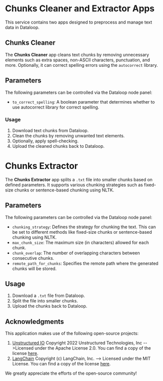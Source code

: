 # Chunks Cleaner and Extractor Apps

This service contains two apps designed to preprocess and manage text data in Dataloop.

## Chunks Cleaner

The **Chunks Cleaner** app cleans text chunks by removing unnecessary elements such as extra spaces, non-ASCII characters, punctuation, and more. Optionally, it can correct spelling errors using the `autocorrect` library.

## Parameters

The following parameters can be controlled via the Dataloop node panel:

- `to_correct_spelling`: A boolean parameter that determines whether to use autocorrect library for correct spelling.

### Usage
1. Download text chunks from Dataloop.
2. Clean the chunks by removing unwanted text elements.
3. Optionally, apply spell-checking.
4. Upload the cleaned chunks back to Dataloop.

# Chunks Extractor

The **Chunks Extractor** app splits a `.txt` file into smaller chunks based on defined parameters. It supports various chunking strategies such as fixed-size chunks or sentence-based chunking using NLTK.


## Parameters

The following parameters can be controlled via the Dataloop node panel:

- `chunking_strategy`: Defines the strategy for chunking the text. This can be set to different methods like fixed-size chunks or sentence-based chunking using NLTK.
- `max_chunk_size`: The maximum size (in characters) allowed for each chunk.
- `chunk_overlap`: The number of overlapping characters between consecutive chunks.
- `remote_path_for_chunks`: Specifies the remote path where the generated chunks will be stored.


## Usage

1. Download a `.txt` file from Dataloop.
2. Split the file into smaller chunks.
3. Upload the chunks back to Dataloop.

## Acknowledgments 
This application makes use of the following open-source projects: 
1. [Unstructured IO](https://github.com/Unstructured-IO/unstructured) Copyright 2022 Unstructured Technologies, Inc
-->Licensed under the Apache License 2.0. You can find a copy of the license [here](https://github.com/Unstructured-IO/unstructured/blob/main/LICENSE).
2. [LangChain](https://github.com/langchain-ai/langchain)  Copyright (c) LangChain, Inc.
--> Licensed under the MIT License. You can find a copy of the license [here](https://github.com/langchain-ai/langchain/blob/main/LICENSE). 

We greatly appreciate the efforts of the open-source community!

